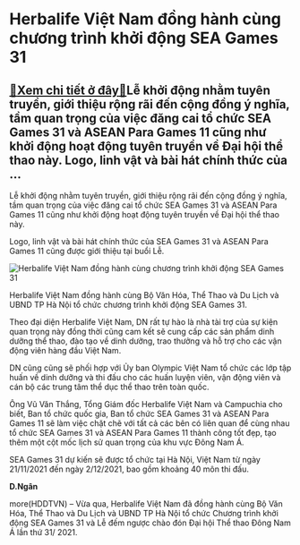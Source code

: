 Herbalife Việt Nam đồng hành cùng chương trình khởi động SEA Games 31
=====================================================================

[:gift:Xem chi tiết ở đây:gift:](https://hddtvn.com/herbalife-viet-nam-dong-hanh-cung-chuong-trinh-khoi-dong-sea-games-31/)Lễ khởi động nhằm tuyên truyền, giới thiệu rộng rãi đến cộng đồng ý nghĩa, tầm quan trọng của việc đăng cai tổ chức SEA Games 31 và ASEAN Para Games 11 cũng như khởi động hoạt động tuyên truyền về Đại hội thể thao này. Logo, linh vật và bài hát chính thức của …
---------------------------------------------------------------------------------------------------------------------------------------------------------------------------------------------------------------------------------------------------------------------


Lễ khởi động nhằm tuyên truyền, giới thiệu rộng rãi đến cộng đồng ý nghĩa, tầm quan trọng của việc đăng cai tổ chức SEA Games 31 và ASEAN Para Games 11 cũng như khởi động hoạt động tuyên truyền về Đại hội thể thao này.


Logo, linh vật và bài hát chính thức của SEA Games 31 và ASEAN Para Games 11 cũng được giới thiệu tại buổi Lễ.





![Herbalife Việt Nam đồng hành cùng chương trình khởi động SEA Games 31](https://hddtvn.com/wp-content/uploads/2021/01/3110_Pic_2.jpg "Herbalife Việt Nam đồng hành cùng chương trình khởi động SEA Games 31")


Herbalife Việt Nam đồng hành cùng Bộ Văn Hóa, Thể Thao và Du Lịch và UBND TP Hà Nội tổ chức chương trình khởi động SEA Games 31.



Theo đại diện Herbalife Việt Nam, DN rất tự hào là nhà tài trợ của sự kiện quan trọng này đồng thời cũng cam kết sẽ cung cấp các sản phẩm dinh dưỡng thể thao, đào tạo về dinh dưỡng, trao thưởng và hỗ trợ cho các vận động viên hàng đầu Việt Nam.


DN cũng cũng sẽ phối hợp với Ủy ban Olympic Việt Nam tổ chức các lớp tập huấn về dinh dưỡng và thi đấu cho các huấn luyện viên, vận động viên và cán bộ các trung tâm thể dục thể thao trên toàn quốc.


Ông Vũ Văn Thắng, Tổng Giám đốc Herbalife Việt Nam và Campuchia cho biết, Ban tổ chức quốc gia, Ban tổ chức SEA Games 31 và ASEAN Para Games 11 sẽ làm việc chặt chẽ với tất cả các bên có liên quan để cùng nhau tổ chức SEA Games 31 và ASEAN Para Games 11 thành công tốt đẹp, tạo thêm một cột mốc lịch sử quan trọng của khu vực Đông Nam Á.


SEA Games 31 dự kiến sẽ được tổ chức tại Hà Nội, Việt Nam từ ngày 21/11/2021 đến ngày 2/12/2021, bao gồm khoảng 40 môn thi đấu.




**D.Ngân**



more(HDDTVN) – Vừa qua, Herbalife Việt Nam đã đồng hành cùng Bộ Văn Hóa, Thể Thao và Du Lịch và UBND TP Hà Nội tổ chức Chương trình khởi động SEA Games 31 và Lễ đếm ngược chào đón Đại hội Thể thao Đông Nam Á lần thứ 31/ 2021.

